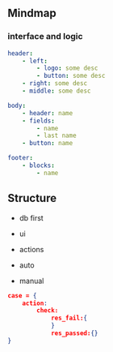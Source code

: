 ## Mindmap

### interface and logic

```yml
header:
    - left:
        - logo: some desc
        - button: some desc
    - right: some desc
    - middle: some desc

body: 
    - header: name
    - fields:
        - name
        - last name
    - button: name

footer:
    - blocks:
        - name    
```

## Structure

- db first
- ui
- actions

- auto
- manual

```json
case = {
    action:
        check:
            res_fail:{
            }
            res_passed:{}
}
```
